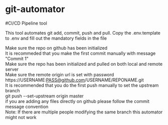 # git-automator
#CI/CD Pipeline tool

This tool automates git add, commit, push and pull.
Copy the .env.template to .env and fill out the mandatory fields in the file

Make sure the repo on github has been initialized<br/>
It is recommeded that you make the first commit manually with message "Commit 1"<br/>
Make sure the repo has been initialized and pulled on both local and remote server<br/>
Make sure the remote origin url is set with password<br/>
https://USERNAME:PASS@github.com/USERNAME/REPONAME.git<br/>
It is recommended that you do the first push manually to set the upstream branch<br/>
git push --set-upstream origin master<br/>
if you are adding any files directly on github please follow the commit message convention<br/>
Note: If there are multiple people modifying the same branch this automator might not work<br/>
